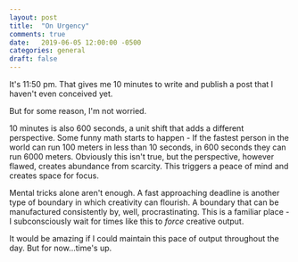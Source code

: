 ```yaml
---
layout: post
title:  "On Urgency"
comments: true
date:   2019-06-05 12:00:00 -0500
categories: general 
draft: false
---
```


It's 11:50 pm. That gives me 10 minutes to write and publish a post that I haven't even conceived yet.

But for some reason, I'm not worried.

10 minutes is also 600 seconds, a unit shift that adds a different perspective. Some funny math starts to happen - If the fastest person in the world can run 100 meters in less than 10 seconds, in 600 seconds they can run 6000 meters. Obviously this isn't true, but the perspective, however flawed, creates abundance from scarcity. This triggers a peace of mind and creates space for focus.

Mental tricks alone aren't enough. A fast approaching deadline is another type of boundary in which creativity can flourish. A boundary that can be manufactured consistently by, well, procrastinating. This is a familiar place - I subconsciously wait for times like this to _force_ creative output.

It would be amazing if I could maintain this pace of output throughout the day. But for now...time's up.